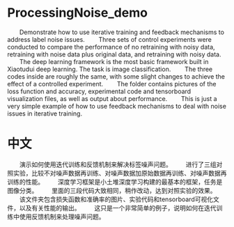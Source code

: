 # ProcessingNoise_demo
&emsp;&emsp;Demonstrate how to use iterative training and feedback mechanisms to address label noise issues.
&emsp;&emsp;Three sets of control experiments were conducted to compare the performance of no retraining with noisy data, retraining with noise data plus original data, and retraining with noisy data.
&emsp;&emsp;The deep learning framework is the most basic framework built in Xiaotudui deep learning. The task is image classification.
&emsp;&emsp;The three codes inside are roughly the same, with some slight changes to achieve the effect of a controlled experiment.
&emsp;&emsp;The folder contains pictures of the loss function and accuracy, experimental code and tensorboard visualization files, as well as output about performance.
&emsp;&emsp;This is just a very simple example of how to use feedback mechanisms to deal with noise issues in iterative training.
# 中文
&emsp;&emsp;演示如何使用迭代训练和反馈机制来解决标签噪声问题。
&emsp;&emsp;进行了三组对照实验，比较不对噪声数据再训练、对噪声数据加原始数据再训练、对噪声数据再训练的性能。
&emsp;&emsp;深度学习框架是小土堆深度学习构建的最基本的框架，任务是图像分类。
&emsp;&emsp;里面的三段代码大致相同，稍作改动，达到对照实验的效果。
&emsp;&emsp;该文件夹包含损失函数和准确率的图片、实验代码和tensorboard可视化文件，以及有关性能的输出。
&emsp;&emsp;这只是一个非常简单的例子，说明如何在迭代训练中使用反馈机制来处理噪声问题。
